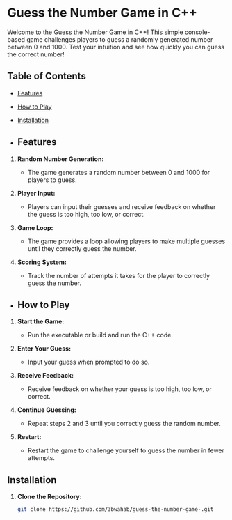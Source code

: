 # Guess the Number Game in C++

Welcome to the Guess the Number Game in C++! This simple console-based game challenges players to guess a randomly generated number between 0 and 1000. Test your intuition and see how quickly you can guess the correct number!

## Table of Contents

- [Features](#features)
- [How to Play](#how-to-play)
- [Installation](#installation)

- ## Features

1. **Random Number Generation:**
   - The game generates a random number between 0 and 1000 for players to guess.

2. **Player Input:**
   - Players can input their guesses and receive feedback on whether the guess is too high, too low, or correct.

3. **Game Loop:**
   - The game provides a loop allowing players to make multiple guesses until they correctly guess the number.

4. **Scoring System:**
   - Track the number of attempts it takes for the player to correctly guess the number.

- ## How to Play

1. **Start the Game:**
   - Run the executable or build and run the C++ code.

2. **Enter Your Guess:**
   - Input your guess when prompted to do so.

3. **Receive Feedback:**
   - Receive feedback on whether your guess is too high, too low, or correct.

4. **Continue Guessing:**
   - Repeat steps 2 and 3 until you correctly guess the random number.

5. **Restart:**
   - Restart the game to challenge yourself to guess the number in fewer attempts.

## Installation

1. **Clone the Repository:**
   ```bash
   git clone https://github.com/3bwahab/guess-the-number-game-.git
